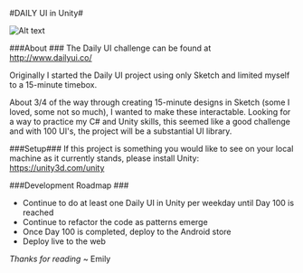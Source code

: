 #DAILY UI in Unity#

![Alt text](./day014.png?raw=true "Day 014 - Countdown Timer")

###About ###
The Daily UI challenge can be found at http://www.dailyui.co/

Originally I started the Daily UI project using only Sketch and limited myself to a 15-minute timebox.

About 3/4 of the way through creating 15-minute designs in Sketch (some I loved, some not so much), I wanted to make these interactable.  Looking for a way to practice my C# and Unity skills, this seemed like a good challenge and with 100 UI's, the project will be a substantial UI library.

###Setup###
If this project is something you would like to see on your local machine as it currently stands, please install Unity:
https://unity3d.com/unity

###Development Roadmap ###

 - Continue to do at least one Daily UI in Unity per weekday until Day 100 is reached
 - Continue to refactor the code as patterns emerge
 - Once Day 100 is completed, deploy to the Android store
 - Deploy live to the web


 *Thanks for reading*
 ~ Emily
 